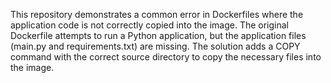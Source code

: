 This repository demonstrates a common error in Dockerfiles where the application code is not correctly copied into the image. The original Dockerfile attempts to run a Python application, but the application files (main.py and requirements.txt) are missing. The solution adds a COPY command with the correct source directory to copy the necessary files into the image.